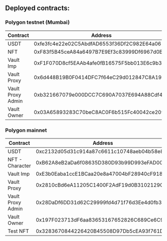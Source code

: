## Deployed contracts:

### Polygon testnet (Mumbai)

| Contract    | Address                                    |
| ----------- | ------------------------------------------ |
| USDT        | 0xfe3fc4e22e02C5AbdfAD6553f36Df2C982E64a06 |
| NFT         | 0xF83f5B45ceA84a6497B7E9Ef3c83999Df6967d0E |
| Vault Imp   | 0xF1F070D8cf5EAAb4afe0fB16575F5bb013E6c9b3 |
| Vault Proxy | 0x6d448B19B0F0414DFC7f64eC29d012847C8A19F1 |
| Vault Proxy Admin | 0xb321667079e000DCC7C690A7037E694A88Cdf4Ce |
| Vault Owner | 0x03A65893283C70beC8AC0F6b515Fc40042ce2091 |

### Polygon mainnet

| Contract    | Address                                    |
| ----------- | ------------------------------------------ |
| USDT        | 0xc2132d05d31c914a87c6611c10748aeb04b58e8f |
| NFT - Character | 0xB62A8eB2aDa6f08635D380D93b99D993eFAD00a8 |
| Vault Imp   | 0xE3b0Eaba1ccE1BCaa20e8a47004bF28940cF9188 |
| Vault Proxy | 0x2810cBd6eA11205C1400F2AdF19d0B3102129C7c |
| Vault Proxy Admin | 0x28DaDf6DD31d62C29999fd4d71f76d3Ee4d0fb39 |
| Vault Owner | 0x197F023713dF6aa83653167652826C689Ce6C90d |
| Test NFT    | 0x3283670844226420B45508D97Db5cEA93f761Dec |
